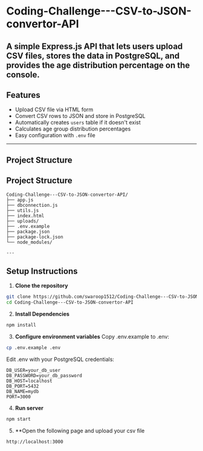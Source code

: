 # Coding-Challenge---CSV-to-JSON-convertor-API

A simple Express.js API that lets users upload CSV files, stores the data in PostgreSQL, and provides the age distribution percentage on the console.
---
## Features

- Upload CSV file via HTML form
- Convert CSV rows to JSON and store in PostgreSQL
- Automatically creates `users` table if it doesn't exist
- Calculates age group distribution percentages
- Easy configuration with `.env` file

---

## Project Structure
## Project Structure

```plaintext
Coding-Challenge---CSV-to-JSON-convertor-API/
├── app.js               
├── dbconnection.js      
├── utils.js             
├── index.html          
├── uploads/                        
├── .env.example         
├── package.json
├── package-lock.json
└── node_modules/      

---
```
## Setup Instructions

1. **Clone the repository**

```bash
git clone https://github.com/swaroop1512/Coding-Challenge---CSV-to-JSON-convertor-API.git
cd Coding-Challenge---CSV-to-JSON-convertor-API
```
2. **Install Dependencies**
   
```bash
npm install
```
  
3. **Configure environment variables**
   Copy .env.example to .env:
```bash
cp .env.example .env
```

  Edit .env with your PostgreSQL credentials:
  
    DB_USER=your_db_user
    DB_PASSWORD=your_db_password
    DB_HOST=localhost
    DB_PORT=5432
    DB_NAME=mydb
    PORT=3000
    
4. **Run server**
```bash
npm start
```
5. **Open the following page and upload your csv file
```bash
http://localhost:3000
```
